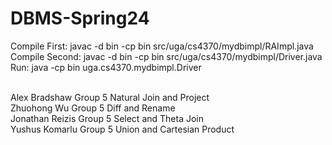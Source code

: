 # DBMS-Spring24

Compile First: javac -d bin -cp bin src/uga/cs4370/mydbimpl/RAImpl.java<br> 
Compile Second: javac -d bin -cp bin src/uga/cs4370/mydbimpl/Driver.java<br>
Run: java -cp bin uga.cs4370.mydbimpl.Driver<br> <br>

Alex Bradshaw Group 5  Natural Join and Project <br>
Zhuohong Wu Group 5 Diff and Rename <br>
Jonathan Reizis Group 5 Select and Theta Join<br>
Yushus Komarlu Group 5 Union and Cartesian Product
